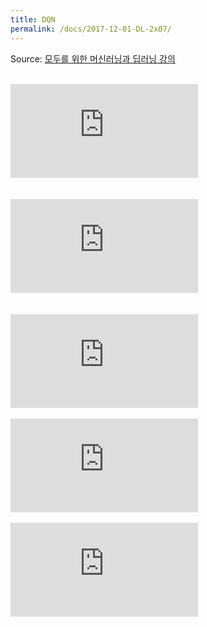 ```yaml
---
title: DQN
permalink: /docs/2017-12-01-DL-2x07/
---
```


Source: [모두를 위한 머신러닝과 딥러닝 강의](http://hunkim.github.io/ml/)
<script>
	embedPDF({url:'https://hunkim.github.io/ml/RL/rl07.pdf', height:'624px', id:0});
</script>
<br/>
<div class="youtube-container">
    <iframe frameborder="0" allowfullscreen src="https://www.youtube.com/embed/S1Y9eys2bdg"></iframe>
</div>
<br/>
<script>
	embedPDF({url:'https://hunkim.github.io/ml/RL/rl07-l1.pdf', height:'624px', id:1});	
</script>
<br/>
<div class="youtube-container">
    <iframe frameborder="0" allowfullscreen src="https://www.youtube.com/embed/Fbf9YUyDFww"></iframe>
</div>
<br/>
<script>
	embedPDF({url:'https://hunkim.github.io/ml/RL/rl07-l2.pdf', height:'624px', id:2});	
</script>
<br/>
<div class="youtube-container">
    <iframe frameborder="0" allowfullscreen src="https://www.youtube.com/embed/ByB49iDMiZE"></iframe>
</div>
<br/>
<div class="youtube-container">
    <iframe frameborder="0" allowfullscreen src="https://www.youtube.com/embed/TdA0APWRCx0"></iframe>
</div>
<br/>
<div class="youtube-container">
    <iframe frameborder="0" allowfullscreen src="https://www.youtube.com/embed/SJQEWgkvBvo"></iframe>
</div>